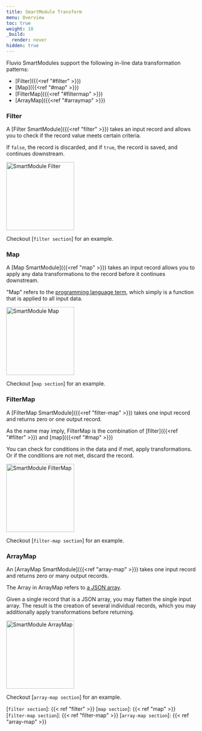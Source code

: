 ```yaml
---
title: SmartModule Transform
menu: Overview
toc: true
weight: 10
_build:
  render: never
hidden: true
---
```


Fluvio SmartModules support the following in-line data transformation patterns:

* [Filter]({{<ref "#filter" >}})
* [Map]({{<ref "#map" >}})
* [FilterMap]({{<ref "#filtermap" >}})
* [ArrayMap]({{<ref "#arraymap" >}})


### Filter

A [Filter SmartModule]({{<ref "filter" >}}) takes an input record and allows you to check if the record value meets certain criteria.

If `false`, the record is discarded, and if `true`, the record is saved, and continues downstream.

<img src="/smartmodules/images/smartmodule-filter.svg" alt="SmartModule Filter" justify="center" height="180">

Checkout [`filter section`] for an example.

### Map
A [Map SmartModule]({{<ref "map" >}}) takes an input record allows you to apply any data transformations to the record before it continues downstream.

"Map" refers to the [programming language term](https://en.wikipedia.org/wiki/Map_(higher-order_function)), which simply is a function that is applied to all input data. 

<img src="/smartmodules/images/smartmodule-map.svg" alt="SmartModule Map" justify="center" height="180">

Checkout [`map section`] for an example.

### FilterMap

A [FilterMap SmartModule]({{<ref "filter-map" >}}) takes one input record and returns zero or one output record.

As the name may imply, FilterMap is the combination of [filter]({{<ref "#filter" >}}) and [map]({{<ref "#map" >}})

You can check for conditions in the data and if met, apply transformations. Or if the conditions are not met, discard the record.

<img src="/smartmodules/images/smartmodule-filtermap.svg" alt="SmartModule FilterMap" justify="center" height="180">

Checkout [`filter-map section`] for an example.

### ArrayMap

An [ArrayMap SmartModule]({{<ref "array-map" >}}) takes one input record and returns zero or many output records.

The Array in ArrayMap refers to [a JSON array](https://www.w3schools.com/js/js_json_arrays.asp).

Given a single record that is a JSON array, you may flatten the single input array. The result is the creation of several individual records, which you may additionally apply transformations before returning.

<img src="/smartmodules/images/smartmodule-arraymap.svg" alt="SmartModule ArrayMap" justify="center" height="180">

Checkout [`array-map section`] for an example.

[`filter section`]: {{< ref "filter" >}}
[`map section`]: {{< ref "map" >}}
[`filter-map section`]: {{< ref "filter-map" >}}
[`array-map section`]: {{< ref "array-map" >}}